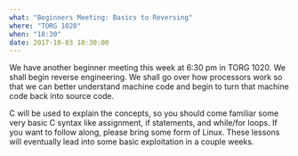 ```yaml
---
what: "Beginners Meeting: Basics to Reversing"
where: "TORG 1020"
when: "18:30"
date: 2017-10-03 18:30:00
---
```


We have another beginner meeting this week at 6:30 pm in TORG 1020.  We shall begin reverse engineering.  We shall go over how processors work so that we can better understand machine code and begin to turn that machine code back into source code.

C will be used to explain the concepts, so you should come familiar some very basic C syntax like assignment, if statements, and while/for loops.  If you want to follow along, please bring some form of Linux.  These lessons will eventually lead into some basic exploitation in a couple weeks.
